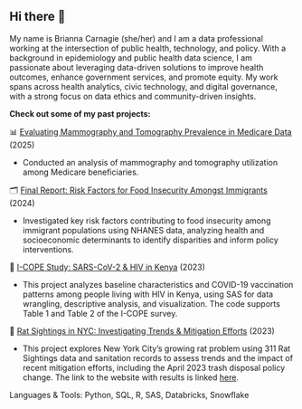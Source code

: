 ## Hi there 👋

My name is Brianna Carnagie (she/her) and I am a data professional working at the intersection of public health, technology, and policy. With a background in epidemiology and public health data science, I am passionate about leveraging data-driven solutions to improve health outcomes, enhance government services, and promote equity. My work spans across health analytics, civic technology, and digital governance, with a strong focus on data ethics and community-driven insights.

**Check out some of my past projects:** 

📊 [Evaluating Mammography and Tomography Prevalence in Medicare Data](https://github.com/bcarnagie/Mammography-Code-Sample) (2025)
- Conducted an analysis of mammography and tomography utilization among Medicare beneficiaries.

🗂️ [Final Report: Risk Factors for Food Insecurity Amongst Immigrants](https://bcarnagie.github.io/files/MPH%20Thesis.pdf) (2024)
- Investigated key risk factors contributing to food insecurity among immigrant populations using NHANES data, analyzing health and socioeconomic determinants to identify disparities and inform policy interventions.

🧬 [I-COPE Study: SARS-CoV-2 & HIV in Kenya](https://github.com/bcarnagie/icope_survey_code_sample) (2023)
- This project analyzes baseline characteristics and COVID-19 vaccination patterns among people living with HIV in Kenya, using SAS for data wrangling, descriptive analysis, and visualization. The code supports Table 1 and Table 2 of the I-COPE survey.

🏥 [Rat Sightings in NYC: Investigating Trends & Mitigation Efforts](https://github.com/bcarnagie/rats-in-nyc) (2023)
- This project explores New York City’s growing rat problem using 311 Rat Sightings data and sanitation records to assess trends and the impact of recent mitigation efforts, including the April 2023 trash disposal policy change. The link to the website with results is linked [here](https://yynyfl.github.io/Final-Project/index.html).

Languages & Tools: Python, SQL, R, SAS, Databricks, Snowflake

<!--
**bcarnagie/bcarnagie** is a ✨ _special_ ✨ repository because its `README.md` (this file) appears on your GitHub profile.

Here are some ideas to get you started:

- 🔭 I’m currently working on ...
- 🌱 I’m currently learning ...
- 👯 I’m looking to collaborate on ...
- 🤔 I’m looking for help with ...
- 💬 Ask me about ...
- 📫 How to reach me: ...
- 😄 Pronouns: ...
- ⚡ Fun fact: ...
-->
